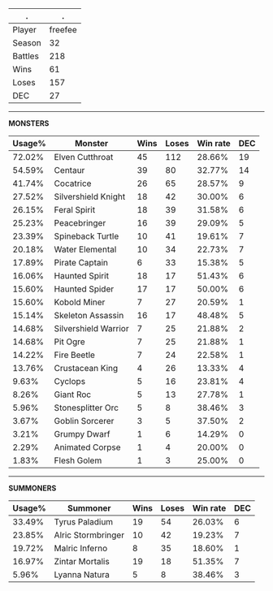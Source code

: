 .|.
|-|-
Player|freefee
Season|32
Battles|218
Wins|61
Loses|157
DEC|27

---
**MONSTERS**

Usage%|Monster|Wins|Loses|Win rate|DEC|
-|-|-|-|-|-|
72.02%|Elven Cutthroat|45|112|28.66%|19|
54.59%|Centaur|39|80|32.77%|14|
41.74%|Cocatrice|26|65|28.57%|9|
27.52%|Silvershield Knight|18|42|30.00%|6|
26.15%|Feral Spirit|18|39|31.58%|6|
25.23%|Peacebringer|16|39|29.09%|5|
23.39%|Spineback Turtle|10|41|19.61%|7|
20.18%|Water Elemental|10|34|22.73%|7|
17.89%|Pirate Captain|6|33|15.38%|5|
16.06%|Haunted Spirit|18|17|51.43%|6|
15.60%|Haunted Spider|17|17|50.00%|6|
15.60%|Kobold Miner|7|27|20.59%|1|
15.14%|Skeleton Assassin|16|17|48.48%|5|
14.68%|Silvershield Warrior|7|25|21.88%|2|
14.68%|Pit Ogre|7|25|21.88%|1|
14.22%|Fire Beetle|7|24|22.58%|1|
13.76%|Crustacean King|4|26|13.33%|4|
9.63%|Cyclops|5|16|23.81%|4|
8.26%|Giant Roc|5|13|27.78%|1|
5.96%|Stonesplitter Orc|5|8|38.46%|3|
3.67%|Goblin Sorcerer|3|5|37.50%|2|
3.21%|Grumpy Dwarf|1|6|14.29%|0|
2.29%|Animated Corpse|1|4|20.00%|0|
1.83%|Flesh Golem|1|3|25.00%|0|

---
**SUMMONERS**

Usage%|Summoner|Wins|Loses|Win rate|DEC|
-|-|-|-|-|-|
33.49%|Tyrus Paladium|19|54|26.03%|6|
23.85%|Alric Stormbringer|10|42|19.23%|7|
19.72%|Malric Inferno|8|35|18.60%|1|
16.97%|Zintar Mortalis|19|18|51.35%|7|
5.96%|Lyanna Natura|5|8|38.46%|3|
